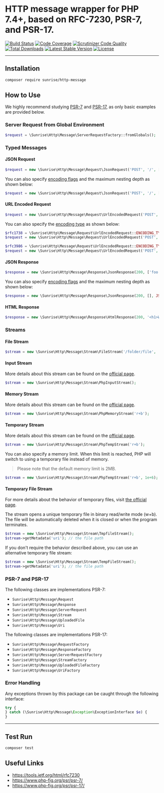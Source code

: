 # HTTP message wrapper for PHP 7.4+, based on RFC-7230, PSR-7, and PSR-17.

[![Build Status](https://scrutinizer-ci.com/g/sunrise-php/http-message/badges/build.png?b=master)](https://scrutinizer-ci.com/g/sunrise-php/http-message/build-status/master)
[![Code Coverage](https://scrutinizer-ci.com/g/sunrise-php/http-message/badges/coverage.png?b=master)](https://scrutinizer-ci.com/g/sunrise-php/http-message/?branch=master)
[![Scrutinizer Code Quality](https://scrutinizer-ci.com/g/sunrise-php/http-message/badges/quality-score.png?b=master)](https://scrutinizer-ci.com/g/sunrise-php/http-message/?branch=master)
[![Total Downloads](https://poser.pugx.org/sunrise/http-message/downloads?format=flat)](https://packagist.org/packages/sunrise/http-message)
[![Latest Stable Version](https://poser.pugx.org/sunrise/http-message/v/stable?format=flat)](https://packagist.org/packages/sunrise/http-message)
[![License](https://poser.pugx.org/sunrise/http-message/license?format=flat)](https://packagist.org/packages/sunrise/http-message)

---

## Installation

```bash
composer require sunrise/http-message
```

## How to Use

We highly recommend studying [PSR-7](https://www.php-fig.org/psr/psr-7/) and [PSR-17](https://www.php-fig.org/psr/psr-17/), as only basic examples are provided below.

### Server Request from Global Environment

```php
$request = \Sunrise\Http\Message\ServerRequestFactory::fromGlobals();
```

### Typed Messages

#### JSON Request

```php
$request = new \Sunrise\Http\Message\Request\JsonRequest('POST', '/', ['foo' => 'bar']);
```

You can also specify [encoding flags](https://www.php.net/manual/en/json.constants.php#constant.json-hex-tag) and the maximum nesting depth as shown below:

```php
$request = new \Sunrise\Http\Message\Request\JsonRequest('POST', '/', [], JSON_UNESCAPED_SLASHES | JSON_UNESCAPED_UNICODE, 512);
```

#### URL Encoded Request

```php
$request = new \Sunrise\Http\Message\Request\UrlEncodedRequest('POST', '/', ['foo' => 'bar']);
```

You can also specify the [encoding type](https://www.php.net/manual/ru/url.constants.php#constant.php-query-rfc1738) as shown below:

```php
$rfc1738 = \Sunrise\Http\Message\Request\UrlEncodedRequest::ENCODING_TYPE_RFC1738;
$request = new \Sunrise\Http\Message\Request\UrlEncodedRequest('POST', '/', [], $rfc1738);
```

```php
$rfc3986 = \Sunrise\Http\Message\Request\UrlEncodedRequest::ENCODING_TYPE_RFC3986;
$request = new \Sunrise\Http\Message\Request\UrlEncodedRequest('POST', '/', [], $rfc3986);
```

#### JSON Response

```php
$response = new \Sunrise\Http\Message\Response\JsonResponse(200, ['foo' => 'bar']);
```

You can also specify [encoding flags](https://www.php.net/manual/en/json.constants.php#constant.json-hex-tag) and the maximum nesting depth as shown below:

```php
$response = new \Sunrise\Http\Message\Response\JsonResponse(200, [], JSON_UNESCAPED_SLASHES | JSON_UNESCAPED_UNICODE, 512);
```

#### HTML Response

```php
$response = new \Sunrise\Http\Message\Response\HtmlResponse(200, '<h1>Welcome!</h1>');
```

### Streams

#### File Stream

```php
$stream = new \Sunrise\Http\Message\Stream\FileStream('/folder/file', 'r+b');
```

#### Input Stream

More details about this stream can be found on the [official page](https://www.php.net/manual/en/wrappers.php.php#wrappers.php.input).

```php
$stream = new \Sunrise\Http\Message\Stream\PhpInputStream();
```

#### Memory Stream

More details about this stream can be found on the [official page](https://www.php.net/manual/en/wrappers.php.php#wrappers.php.input).

```php
$stream = new \Sunrise\Http\Message\Stream\PhpMemoryStream('r+b');
```

#### Temporary Stream

More details about this stream can be found on the [official page](https://www.php.net/manual/en/wrappers.php.php#wrappers.php.input).

```php
$stream = new \Sunrise\Http\Message\Stream\PhpTempStream('r+b');
```

You can also specify a memory limit. When this limit is reached, PHP will switch to using a temporary file instead of memory.

> Please note that the default memory limit is 2MB.

```php
$stream = new \Sunrise\Http\Message\Stream\PhpTempStream('r+b', 1e+6);
```

#### Temporary File Stream

For more details about the behavior of temporary files, visit [the official page](https://www.php.net/manual/en/function.tmpfile).

The stream opens a unique temporary file in binary read/write mode (w+b). The file will be automatically deleted when it is closed or when the program terminates.

```php
$stream = new \Sunrise\Http\Message\Stream\TmpfileStream();
$stream->getMetadata('uri'); // the file path
```

If you don't require the behavior described above, you can use an alternative temporary file stream:

```php
$stream = new \Sunrise\Http\Message\Stream\TempFileStream();
$stream->getMetadata('uri'); // the file path
```

### PSR-7 and PSR-17

The following classes are implementations PSR-7:

- `Sunrise\Http\Message\Request`
- `Sunrise\Http\Message\Response`
- `Sunrise\Http\Message\ServerRequest`
- `Sunrise\Http\Message\Stream`
- `Sunrise\Http\Message\UploadedFile`
- `Sunrise\Http\Message\Uri`

The following classes are implementations PSR-17:

- `Sunrise\Http\Message\RequestFactory`
- `Sunrise\Http\Message\ResponseFactory`
- `Sunrise\Http\Message\ServerRequestFactory`
- `Sunrise\Http\Message\StreamFactory`
- `Sunrise\Http\Message\UploadedFileFactory`
- `Sunrise\Http\Message\UriFactory`

### Error Handling

Any exceptions thrown by this package can be caught through the following interface:

```php
try {
} catch (\Sunrise\Http\Message\Exception\ExceptionInterface $e) {
}
```

---

## Test Run

```bash
composer test
```

## Useful Links

- https://tools.ietf.org/html/rfc7230
- https://www.php-fig.org/psr/psr-7/
- https://www.php-fig.org/psr/psr-17/
